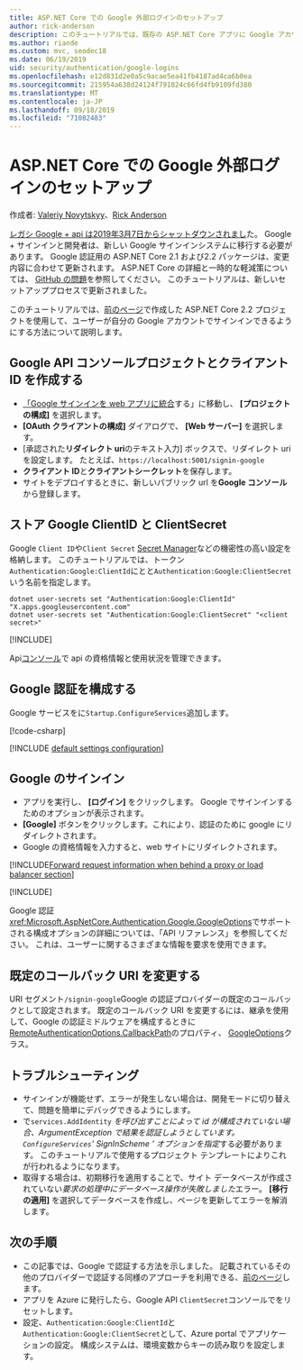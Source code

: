 ```yaml
---
title: ASP.NET Core での Google 外部ログインのセットアップ
author: rick-anderson
description: このチュートリアルでは、既存の ASP.NET Core アプリに Google アカウントのユーザー認証の統合について説明します。
ms.author: riande
ms.custom: mvc, seodec18
ms.date: 06/19/2019
uid: security/authentication/google-logins
ms.openlocfilehash: e12d831d2e0a5c9acae5ea41fb4187ad4ca6b0ea
ms.sourcegitcommit: 215954a638d24124f791024c66fd4fb9109fd380
ms.translationtype: MT
ms.contentlocale: ja-JP
ms.lasthandoff: 09/18/2019
ms.locfileid: "71082483"
---
```

# <a name="google-external-login-setup-in-aspnet-core"></a>ASP.NET Core での Google 外部ログインのセットアップ

作成者: [Valeriy Novytskyy](https://github.com/01binary)、[Rick Anderson](https://twitter.com/RickAndMSFT)

[レガシ Google + api は2019年3月7日からシャットダウンされまし](https://developers.google.com/+/api-shutdown)た。 Google + サインインと開発者は、新しい Google サインインシステムに移行する必要があります。 Google 認証用の ASP.NET Core 2.1 および2.2 パッケージは、変更内容に合わせて更新されます。 ASP.NET Core の詳細と一時的な軽減策については、 [GitHub の問題](https://github.com/aspnet/AspNetCore/issues/6486)を参照してください。 このチュートリアルは、新しいセットアッププロセスで更新されました。

このチュートリアルでは、[前のページ](xref:security/authentication/social/index)で作成した ASP.NET Core 2.2 プロジェクトを使用して、ユーザーが自分の Google アカウントでサインインできるようにする方法について説明します。

## <a name="create-a-google-api-console-project-and-client-id"></a>Google API コンソールプロジェクトとクライアント ID を作成する

* [「Google サインインを web アプリに統合](https://developers.google.com/identity/sign-in/web/devconsole-project)する」に移動し、 **[プロジェクトの構成]** を選択します。
* **[OAuth クライアントの構成]** ダイアログで、 **[Web サーバー]** を選択します。
* [承認された**リダイレクト uri**のテキスト入力] ボックスで、リダイレクト uri を設定します。 たとえば、`https://localhost:5001/signin-google`
* **クライアント ID**と**クライアントシークレット**を保存します。
* サイトをデプロイするときに、新しいパブリック url を**Google コンソール**から登録します。

## <a name="store-google-clientid-and-clientsecret"></a>ストア Google ClientID と ClientSecret

Google `Client ID`や`Client Secret` [Secret Manager](xref:security/app-secrets)などの機密性の高い設定を格納します。 このチュートリアルでは、トークン`Authentication:Google:ClientId`にとと`Authentication:Google:ClientSecret`いう名前を指定します。

```dotnetcli
dotnet user-secrets set "Authentication:Google:ClientId" "X.apps.googleusercontent.com"
dotnet user-secrets set "Authentication:Google:ClientSecret" "<client secret>"
```

[!INCLUDE[](~/includes/environmentVarableColon.md)]

Api[コンソール](https://console.developers.google.com/apis/dashboard)で api の資格情報と使用状況を管理できます。

## <a name="configure-google-authentication"></a>Google 認証を構成する

Google サービスをに`Startup.ConfigureServices`追加します。

[!code-csharp[](~/security/authentication/social/social-code/StartupGoogle.cs?name=snippet_ConfigureServices&highlight=10-18)]

[!INCLUDE [default settings configuration](includes/default-settings2-2.md)]

## <a name="sign-in-with-google"></a>Google のサインイン

* アプリを実行し、 **[ログイン]** をクリックします。 Google でサインインするためのオプションが表示されます。
* **[Google]** ボタンをクリックします。これにより、認証のために google にリダイレクトされます。
* Google の資格情報を入力すると、web サイトにリダイレクトされます。

[!INCLUDE[Forward request information when behind a proxy or load balancer section](includes/forwarded-headers-middleware.md)]

[!INCLUDE[](includes/chain-auth-providers.md)]

Google 認証<xref:Microsoft.AspNetCore.Authentication.Google.GoogleOptions>でサポートされる構成オプションの詳細については、「API リファレンス」を参照してください。 これは、ユーザーに関するさまざまな情報を要求を使用できます。

## <a name="change-the-default-callback-uri"></a>既定のコールバック URI を変更する

URI セグメント`/signin-google`Google の認証プロバイダーの既定のコールバックとして設定されます。 既定のコールバック URI を変更するには、継承を使用して、Google の認証ミドルウェアを構成するときに[RemoteAuthenticationOptions.CallbackPath](/dotnet/api/microsoft.aspnetcore.authentication.remoteauthenticationoptions.callbackpath)のプロパティ、 [GoogleOptions](/dotnet/api/microsoft.aspnetcore.authentication.google.googleoptions)クラス。

## <a name="troubleshooting"></a>トラブルシューティング

* サインインが機能せず、エラーが発生しない場合は、開発モードに切り替えて、問題を簡単にデバッグできるようにします。
* で`services.AddIdentity` *を呼び出すことによって id が構成されていない場合、ArgumentException で結果を認証しようとしています。 `ConfigureServices`' SignInScheme ' オプションを指定*する必要があります。 このチュートリアルで使用するプロジェクト テンプレートによりこれが行われるようになります。
* 取得する場合は、初期移行を適用することで、サイト データベースが作成されていない*要求の処理中にデータベース操作が失敗しました*エラー。 **[移行の適用]** を選択してデータベースを作成し、ページを更新してエラーを解消します。

## <a name="next-steps"></a>次の手順

* この記事では、Google で認証する方法を示しました。 記載されているその他のプロバイダーで認証する同様のアプローチを利用できる、[前のページ](xref:security/authentication/social/index)します。
* アプリを Azure に発行したら、Google API `ClientSecret`コンソールでをリセットします。
* 設定、`Authentication:Google:ClientId`と`Authentication:Google:ClientSecret`として、Azure portal でアプリケーションの設定。 構成システムは、環境変数からキーの読み取りを設定します。
